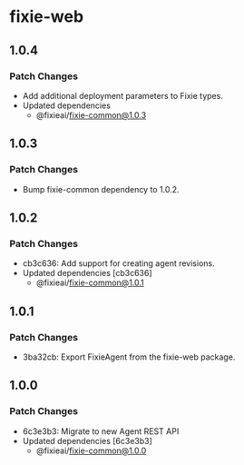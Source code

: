 # fixie-web

## 1.0.4

### Patch Changes

- Add additional deployment parameters to Fixie types.
- Updated dependencies
  - @fixieai/fixie-common@1.0.3

## 1.0.3

### Patch Changes

- Bump fixie-common dependency to 1.0.2.

## 1.0.2

### Patch Changes

- cb3c636: Add support for creating agent revisions.
- Updated dependencies [cb3c636]
  - @fixieai/fixie-common@1.0.1

## 1.0.1

### Patch Changes

- 3ba32cb: Export FixieAgent from the fixie-web package.

## 1.0.0

### Patch Changes

- 6c3e3b3: Migrate to new Agent REST API
- Updated dependencies [6c3e3b3]
  - @fixieai/fixie-common@1.0.0
